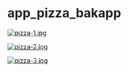 # app_pizza_bakapp

[![pizza-1.jpg](https://i.postimg.cc/RhHMcGD4/pizza-1.jpg)](https://postimg.cc/rRqXTGTP)

[![pizza-2.jpg](https://i.postimg.cc/RCkt2Y91/pizza-2.jpg)](https://postimg.cc/t7z7x2s7)

[![pizza-3.jpg](https://i.postimg.cc/qBhnbrfM/pizza-3.jpg)](https://postimg.cc/Thxp1ZYZ)
